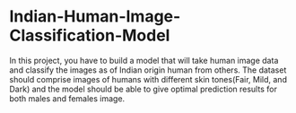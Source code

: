 # Indian-Human-Image-Classification-Model
In this project, you have to build a model that will take human image data and classify the images as of Indian origin human from others. The dataset should comprise images of humans with different skin tones(Fair, Mild, and Dark) and the model should be able to give optimal prediction results for both males and females image.
